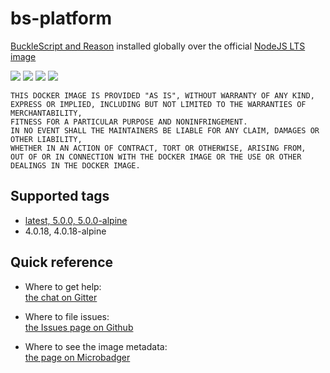 # bs-platform

[BuckleScript and Reason](https://www.npmjs.com/package/bs-platform) installed globally over the official [NodeJS LTS image](https://hub.docker.com/_/node)

[url]: https://microbadger.com/images/andreysenov/bs-platform
[chat-url]: https://gitter.im/_dockerfiles/community

[![](https://images.microbadger.com/badges/version/andreysenov/bs-platform.svg)][url]
[![](https://images.microbadger.com/badges/image/andreysenov/bs-platform.svg)][url]
[![](https://images.microbadger.com/badges/commit/andreysenov/bs-platform.svg)][url]
[![](https://badges.gitter.im/AndreySenov/dockerfiles.svg)][chat-url]

```
THIS DOCKER IMAGE IS PROVIDED "AS IS", WITHOUT WARRANTY OF ANY KIND,
EXPRESS OR IMPLIED, INCLUDING BUT NOT LIMITED TO THE WARRANTIES OF MERCHANTABILITY,
FITNESS FOR A PARTICULAR PURPOSE AND NONINFRINGEMENT.
IN NO EVENT SHALL THE MAINTAINERS BE LIABLE FOR ANY CLAIM, DAMAGES OR OTHER LIABILITY,
WHETHER IN AN ACTION OF CONTRACT, TORT OR OTHERWISE, ARISING FROM,
OUT OF OR IN CONNECTION WITH THE DOCKER IMAGE OR THE USE OR OTHER DEALINGS IN THE DOCKER IMAGE.
```

## Supported tags

* [latest, 5.0.0, 5.0.0-alpine](https://github.com/AndreySenov/dockerfiles/blob/master/bs-platform/Dockerfile)
* 4.0.18, 4.0.18-alpine

## Quick reference

* Where to get help:<br>
[the chat on Gitter][chat-url]

* Where to file issues:<br>
[the Issues page on Github](https://github.com/AndreySenov/dockerfiles/issues)

* Where to see the image metadata:<br>
[the page on Microbadger][url]
